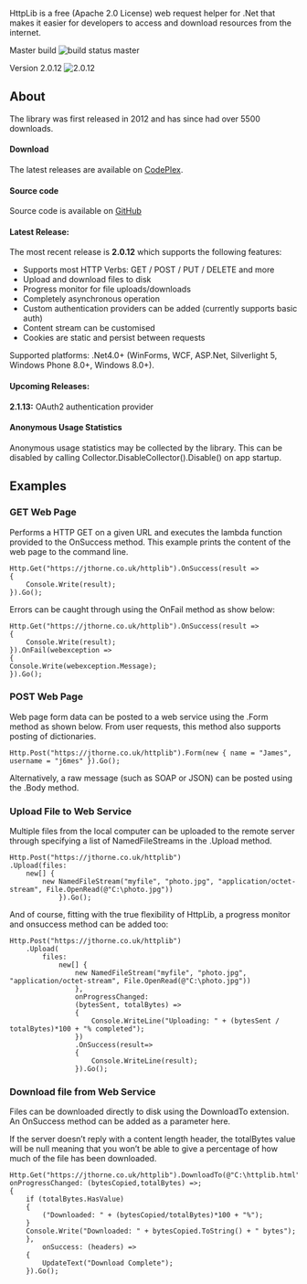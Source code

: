 HttpLib is a free (Apache 2.0 License) web request helper for .Net that makes it easier for developers to access and download resources from the internet.

Master build ![build status master](https://ci.appveyor.com/api/projects/status/github/j6mes/httplib)

Version 2.0.12 ![2.0.12](https://ci.appveyor.com/api/projects/status/cfxsekd76ap47fej/branch/2.0.12)

## About

The library was first released in 2012 and has since had over 5500 downloads.

#### Download

The latest releases are available on [CodePlex](http://httplib.codeplex.com/releases/ "Download binaries form codeplex").

#### Source code

Source code is available on [GitHub](https://github.com/j6mes/httplib/ "Download Sourcecode from github")

#### Latest Release:

The most recent release is **2.0.12** which supports the following features:

*   Supports most HTTP Verbs: GET / POST / PUT / DELETE and more
*   Upload and download files to disk
*   Progress monitor for file uploads/downloads
*   Completely asynchronous operation
*   Custom authentication providers can be added (currently supports basic auth)
*   Content stream can be customised
*   Cookies are static and persist between requests

Supported platforms: .Net4.0+ (WinForms, WCF, ASP.Net, Silverlight 5, Windows Phone 8.0+, Windows 8.0+).

#### Upcoming Releases:

**2.1.13:** OAuth2 authentication provider

#### Anonymous Usage Statistics
Anonymous usage statistics may be collected by the library. This can be disabled by calling Collector.DisableCollector().Disable() on app startup. 


## Examples

### GET Web Page

Performs a HTTP GET on a given URL and executes the lambda function provided to the OnSuccess method. This example prints the content of the web page to the command line.

	Http.Get("https://jthorne.co.uk/httplib").OnSuccess(result =>
	{
		Console.Write(result);
    }).Go();


Errors can be caught through using the OnFail method as show below:

    Http.Get("https://jthorne.co.uk/httplib").OnSuccess(result =>
    {
        Console.Write(result);
	}).OnFail(webexception =>
	{
	Console.Write(webexception.Message);
	}).Go();


### POST Web Page

Web page form data can be posted to a web service using the .Form method as shown below. From user requests, this method also supports posting of dictionaries.

	Http.Post("https://jthorne.co.uk/httplib").Form(new { name = "James", username = "j6mes" }).Go();

Alternatively, a raw message (such as SOAP or JSON) can be posted using the .Body method.


### Upload File to Web Service

Multiple files from the local computer can be uploaded to the remote server through specifying a list of NamedFileStreams in the .Upload method.

	Http.Post("https://jthorne.co.uk/httplib")
	.Upload(files:
		new[] { 
			new NamedFileStream("myfile", "photo.jpg", "application/octet-stream", File.OpenRead(@"C:\photo.jpg"))
				}).Go();
				
And of course, fitting with the true flexibility of HttpLib, a progress monitor and onsuccess method can be added too:

	Http.Post("https://jthorne.co.uk/httplib")
		.Upload(
			files:
				new[] { 
					new NamedFileStream("myfile", "photo.jpg", "application/octet-stream", File.OpenRead(@"C:\photo.jpg"))
					}, 
					onProgressChanged:
					(bytesSent, totalBytes) => 
					{
						Console.WriteLine("Uploading: " + (bytesSent / totalBytes)*100 + "% completed");
					})
					.OnSuccess(result=>
					{
						Console.WriteLine(result);
					}).Go();

### Download file from Web Service

Files can be downloaded directly to disk using the DownloadTo extension. An OnSuccess method can be added as a parameter here.

If the server doesn&#8217;t reply with a content length header, the totalBytes value will be null meaning that you won&#8217;t be able to give a percentage of how much of the file has been downloaded.

	Http.Get("https://jthorne.co.uk/httplib").DownloadTo(@"C:\httplib.html", onProgressChanged: (bytesCopied,totalBytes) =>; 
	{
		if (totalBytes.HasValue)
		{
			("Downloaded: " + (bytesCopied/totalBytes)*100 + "%");
		}
		Console.Write("Downloaded: " + bytesCopied.ToString() + " bytes");
		},
			onSuccess: (headers) =>
		{
			UpdateText("Download Complete");
		}).Go();
	
